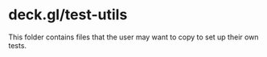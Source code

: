 # deck.gl/test-utils

This folder contains files that the user may want to copy to set up their own tests.
